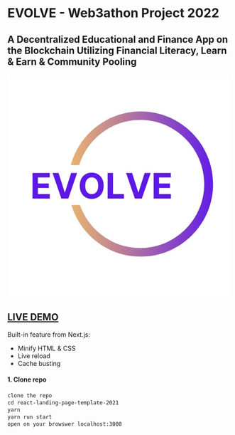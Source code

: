 # EVOLVE - Web3athon Project 2022
## A Decentralized Educational and Finance App on the Blockchain Utilizing Financial Literacy, Learn & Earn & Community Pooling

![Evolve](evolve_logo.jpeg)
## <a href="https://evolve-web3.vercel.app/"> LIVE DEMO</a>





Built-in feature from Next.js:

- Minify HTML & CSS
- Live reload
-  Cache busting



#### 1. Clone repo

```
clone the repo
cd react-landing-page-template-2021
yarn
yarn run start
open on your browswer localhost:3000
```



